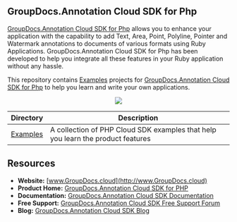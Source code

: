 ## GroupDocs.Annotation Cloud SDK for Php

[GroupDocs.Annotation Cloud SDK for Php](https://products.groupdocs.cloud/annotation/php) allows you to enhance your application with the capability to add Text, Area, Point, Polyline, Pointer and Watermark annotations to documents of various ‎formats using Ruby Applications. GroupDocs.Annotation Cloud SDK for Php has been developed to help you integrate all these features in your Ruby application without any hassle.

This repository contains [Examples](Examples) projects for [GroupDocs.Annotation Cloud SDK for Php](https://products.groupdocs.cloud/annotation/php) to help you learn and write your own applications.

<p align="center">

  <a title="Download complete GroupDocs.Annotation Cloud SDK Examples for PHP source code" href="https://github.com/groupdocs-annotation-cloud/groupdocs-annotation-cloud-php-samples/archive/master.zip">
	<img src="https://raw.github.com/AsposeExamples/java-examples-dashboard/master/images/downloadZip-Button-Large.png" />
  </a>
</p>

Directory | Description
--------- | -----------
[Examples](Examples)  | A collection of PHP Cloud SDK examples that help you learn the product features

## Resources

+ **Website:** [www.GroupDocs.cloud](http://www.GroupDocs.cloud)
+ **Product Home:** [GroupDocs.Annotation Cloud SDK for PHP](https://products.groupdocs.cloud/annotation/php)
+ **Documentation:** [GroupDocs.Annotation Cloud SDK Documentation](https://docs.groupdocs.cloud/display/annotationcloud/Home)
+ **Free Support:** [GroupDocs.Annotation Cloud SDK Free Support Forum](https://forum.groupdocs.cloud/c/annotation)
+ **Blog:** [GroupDocs.Annotation Cloud SDK Blog](https://blog.groupdocs.cloud/category/annotation/)